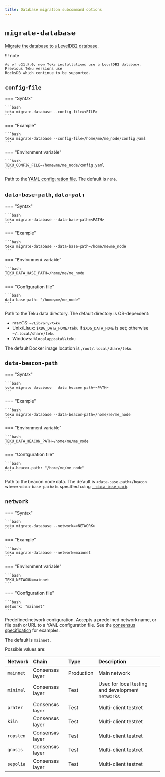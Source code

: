 ```yaml
---
title: Database migration subcommand options
---
```


# `migrate-database`

[Migrate the database to a LevelDB2 database](../../../HowTo/Migrate-Database.md).

!!! note

    As of v21.5.0, new Teku installations use a LevelDB2 database. Previous Teku versions use
    RocksDB which continue to be supported.

## `config-file`

=== "Syntax"

    ```bash
    teku migrate-database --config-file=<FILE>
    ```

=== "Example"

    ```bash
    teku migrate-database --config-file=/home/me/me_node/config.yaml
    ```

=== "Environment variable"

    ```bash
    TEKU_CONFIG_FILE=/home/me/me_node/config.yaml
    ```

Path to the [YAML configuration file](../../../HowTo/Configure/Use-Configuration-File.md).
The default is `none`.

## `data-base-path`, `data-path`

=== "Syntax"

    ```bash
    teku migrate-database --data-base-path=<PATH>
    ```

=== "Example"

    ```bash
    teku migrate-database --data-base-path=/home/me/me_node
    ```

=== "Environment variable"

    ```bash
    TEKU_DATA_BASE_PATH=/home/me/me_node
    ```

=== "Configuration file"

    ```bash
    data-base-path: "/home/me/me_node"
    ```

Path to the Teku data directory. The default directory is OS-dependent:

* macOS: `~/Library/teku`
* Unix/Linux: `$XDG_DATA_HOME/teku` if `$XDG_DATA_HOME` is set; otherwise `~/.local/share/teku`
* Windows: `%localappdata%\teku`

The default Docker image location is `/root/.local/share/teku`.

## `data-beacon-path`

=== "Syntax"

    ```bash
    teku migrate-database --data-beacon-path=<PATH>
    ```

=== "Example"

    ```bash
    teku migrate-database --data-beacon-path=/home/me/me_node
    ```

=== "Environment variable"

    ```bash
    TEKU_DATA_BEACON_PATH=/home/me/me_node
    ```

=== "Configuration file"

    ```bash
    data-beacon-path: "/home/me/me_node"
    ```

Path to the beacon node data. The default is `<data-base-path>/beacon` where `<data-base-path>`
is specified using [`--data-base-path`](#data-base-path-data-path).

## `network`

=== "Syntax"

    ```bash
    teku migrate-database --network=<NETWORK>
    ```

=== "Example"

    ```bash
    teku migrate-database --network=mainnet
    ```

=== "Environment variable"

    ```bash
    TEKU_NETWORK=mainnet
    ```

=== "Configuration file"

    ```bash
    network: "mainnet"
    ```

Predefined network configuration.
Accepts a predefined network name, or file path or URL to a YAML configuration file. See the
[consensus specification](https://github.com/ethereum/consensus-specs/tree/master/configs) for examples.

The default is `mainnet`.

Possible values are:

| Network   | Chain           | Type       | Description                                      |
|:----------|:----------------|:-----------|:-------------------------------------------------|
| `mainnet` | Consensus layer | Production | Main network                                     |
| `minimal` | Consensus layer | Test       | Used for local testing and development networks  |
| `prater`  | Consensus layer | Test       | Multi-client testnet                             |
| `kiln`    | Consensus layer | Test       | Multi-client testnet                             |
| `ropsten` | Consensus layer | Test       | Multi-client testnet                             |
| `gnosis`  | Consensus layer | Test       | Multi-client testnet                             |
| `sepolia` | Consensus layer | Test       | Multi-client testnet                             |
